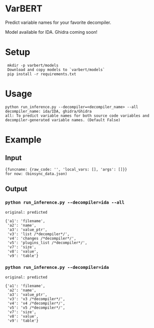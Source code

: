 # VarBERT
Predict variable names for your favorite decompiler. 

Model available for IDA. Ghidra coming soon!

# Setup
```
 mkdir -p varbert/models
 Download and copy models to `varbert/models`
 pip install -r requirements.txt
```

# Usage
```
python run_inference.py --decompiler=<decompiler_name> --all
decompiler_name: ida/IDA, ghidra/Ghidra
all: To predict variable names for both source code variables and decompiler-generated variable names. (Default False) 
```

# Example
## Input 
```
{funcname: {raw_code: '', 'local_vars: [], 'args': []}}
for now: (binsync_data.json)
```
## Output 
### `python run_inference.py --decompiler=ida --all`
```
original: predicted

{'a1': 'filename',
 'a2': 'name',
 'a3': 'value_ptr',
 'v3': 'list /*decompiler*/',
 'v4': 'changes /*decompiler*/',
 'v5': 'plugins_list /*decompiler*/',
 'v7': 'size',
 'v8': 'value',
 'v9': 'table'}
```

### `python run_inference.py --decompiler=ida`
```
original: predicted

{'a1': 'filename',
 'a2': 'name',
 'a3': 'value_ptr',
 'v3': 'v3 /*decompiler*/',
 'v4': 'v4 /*decompiler*/',
 'v5': 'v5 /*decompiler*/',
 'v7': 'size',
 'v8': 'value',
 'v9': 'table'}
```


